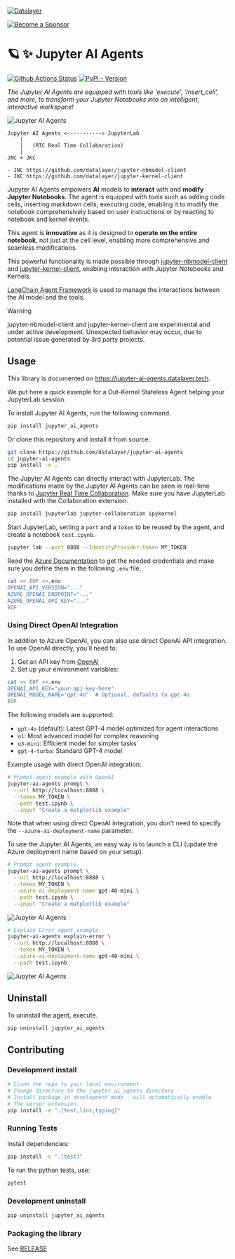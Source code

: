 <!--
  ~ Copyright (c) 2023-2024 Datalayer, Inc.
  ~
  ~ BSD 3-Clause License
-->

[![Datalayer](https://assets.datalayer.tech/datalayer-25.svg)](https://datalayer.io)

[![Become a Sponsor](https://img.shields.io/static/v1?label=Become%20a%20Sponsor&message=%E2%9D%A4&logo=GitHub&style=flat&color=1ABC9C)](https://github.com/sponsors/datalayer)

# 🪐 ✨ Jupyter AI Agents

[![Github Actions Status](https://github.com/datalayer/jupyter-ai-agents/workflows/Build/badge.svg)](https://github.com/datalayer/jupyter-ai-agents/actions/workflows/build.yml)
[![PyPI - Version](https://img.shields.io/pypi/v/jupyter-ai-agents)](https://pypi.org/project/jupyter-ai-agents)

*The Jupyter AI Agents are equipped with tools like 'execute', 'insert_cell', and more, to transform your Jupyter Notebooks into an intelligent, interactive workspace!*

![Jupyter AI Agents](https://assets.datalayer.tech/jupyter-ai-agents/ai-agents-prompt-demo-terminal.gif)

```
Jupyter AI Agents <-----------> JupyterLab
    |
    |   (RTC Real Time Collaboration)
    |
JNC + JKC

- JNC https://github.com/datalayer/jupyter-nbmodel-client
- JKC https://github.com/datalayer/jupyter-kernel-client
```

Jupyter AI Agents empowers **AI** models to **interact** with and **modify Jupyter Notebooks**. The agent is equipped with tools such as adding code cells, inserting markdown cells, executing code, enabling it to modify the notebook comprehensively based on user instructions or by reacting to notebook and kernel events.

This agent is **innovative** as it is designed to **operate on the entire notebook**, not just at the cell level, enabling more comprehensive and seamless modifications.

This powerful functionality is made possible through [jupyter-nbmodel-client](https://github.com/datalayer/jupyter-nbmodel-client) and [jupyter-kernel-client](https://github.com/datalayer/jupyter-kernel-client), enabling interaction with Jupyter Notebooks and Kernels.

[LangChain Agent Framework](https://python.langchain.com/v0.1/docs/modules/agents/how_to/custom_agent/) is used to manage the interactions between the AI model and the tools.

> [!WARNING] 
>
> jupyter-nbmodel-client and jupyter-kernel-client are experimental and under active development.
> Unexpected behavior may occur, due to potential issue generated by 3rd party projects.

## Usage

This library is documented on https://jupyter-ai-agents.datalayer.tech.

We put here a quick example for a Out-Kernel Stateless Agent helping your JupyterLab session.

To install Jupyter AI Agents, run the following command.

```bash
pip install jupyter_ai_agents
```

Or clone this repository and install it from source.

```bash
git clone https://github.com/datalayer/jupyter-ai-agents
cd jupyter-ai-agents
pip install -e .
```

The Jupyter AI Agents can directly interact with JupyterLab. The modifications made by the Jupyter AI Agents can be seen in real-time thanks to [Jupyter Real Time Collaboration](https://jupyterlab.readthedocs.io/en/stable/user/rtc.html). Make sure you have JupyterLab installed with the Collaboration extension.

```bash
pip install jupyterlab jupyter-collaboration ipykernel
```

Start JupyterLab, setting a `port` and a `token` to be reused by the agent, and create a notebook `test.ipynb`.

```bash
jupyter lab --port 8888 --IdentityProvider.token MY_TOKEN
```

Read the [Azure Documentation](https://learn.microsoft.com/en-us/azure/ai-services/openai) to get the needed credentials and make sure you define them in the following `.env` file.

```bash
cat << EOF >>.env
OPENAI_API_VERSION="..."
AZURE_OPENAI_ENDPOINT="..."
AZURE_OPENAI_API_KEY="..."
EOF
```

### Using Direct OpenAI Integration

In addition to Azure OpenAI, you can also use direct OpenAI API integration. To use OpenAI directly, you'll need to:

1. Get an API key from [OpenAI](https://platform.openai.com)
2. Set up your environment variables:

```bash
cat << EOF >>.env
OPENAI_API_KEY="your-api-key-here"
OPENAI_MODEL_NAME="gpt-4o"  # Optional, defaults to gpt-4o
EOF
```

The following models are supported:
- `gpt-4o` (default): Latest GPT-4 model optimized for agent interactions
- `o1`: Most advanced model for complex reasoning
- `o3-mini`: Efficient model for simpler tasks
- `gpt-4-turbo`: Standard GPT-4 model

Example usage with direct OpenAI integration:

```bash
# Prompt agent example with OpenAI
jupyter-ai-agents prompt \
  --url http://localhost:8888 \
  --token MY_TOKEN \
  --path test.ipynb \
  --input "Create a matplotlib example"
```

Note that when using direct OpenAI integration, you don't need to specify the `--azure-ai-deployment-name` parameter.

To use the Jupyter AI Agents, an easy way is to launch a CLI (update the Azure deployment name based on your setup).

```bash
# Prompt agent example.
jupyter-ai-agents prompt \
  --url http://localhost:8888 \
  --token MY_TOKEN \
  --azure-ai-deployment-name gpt-40-mini \
  --path test.ipynb \
  --input "Create a matplotlib example"
```

![Jupyter AI Agents](https://assets.datalayer.tech/jupyter-ai-agents/ai-agents-prompt-demo-terminal.gif)

```bash
# Explain Error agent example.
jupyter-ai-agents explain-error \
  --url http://localhost:8888 \
  --token MY_TOKEN \
  --azure-ai-deployment-name gpt-40-mini \
  --path test.ipynb
```

![Jupyter AI Agents](https://assets.datalayer.tech/jupyter-ai-agents/ai-agents-explainerror-demo-terminal.gif)

## Uninstall

To uninstall the agent, execute.

```bash
pip uninstall jupyter_ai_agents
```

## Contributing

### Development install

```bash
# Clone the repo to your local environment
# Change directory to the jupyter_ai_agents directory
# Install package in development mode - will automatically enable
# The server extension.
pip install -e ".[test,lint,typing]"
```

### Running Tests

Install dependencies:

```bash
pip install -e ".[test]"
```

To run the python tests, use:

```bash
pytest
```

### Development uninstall

```bash
pip uninstall jupyter_ai_agents
```

### Packaging the library

See [RELEASE](RELEASE.md)
